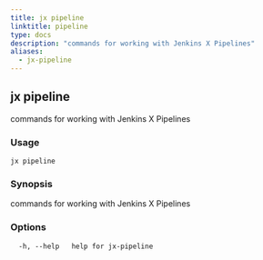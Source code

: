 ```yaml
---
title: jx pipeline
linktitle: pipeline
type: docs
description: "commands for working with Jenkins X Pipelines"
aliases:
  - jx-pipeline
---
```


## jx pipeline

commands for working with Jenkins X Pipelines

### Usage

```
jx pipeline
```

### Synopsis

commands for working with Jenkins X Pipelines

### Options

```
  -h, --help   help for jx-pipeline
```

